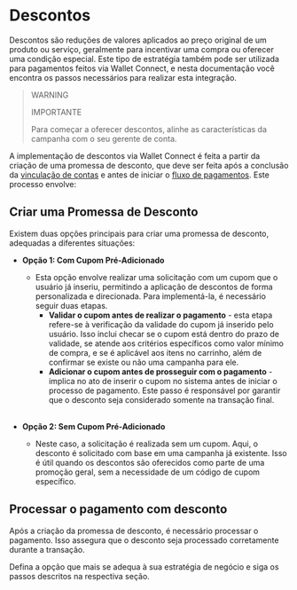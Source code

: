 # Descontos

Descontos são reduções de valores aplicados ao preço original de um produto ou serviço, geralmente para incentivar uma compra ou oferecer uma condição especial. Este tipo de estratégia também pode ser utilizada para pagamentos feitos via Wallet Connect, e nesta documentação você encontra os passos necessários para realizar esta integração.


> WARNING
>
> IMPORTANTE
>
> Para começar a oferecer descontos, alinhe as características da campanha com o seu gerente de conta.

A implementação de descontos via Wallet Connect é feita a partir da criação de uma promessa de desconto, que deve ser feita após a conclusão da [vinculação de contas](/developers/pt/docs/wallet-connect/account-linking-flow/create-agreement) e antes de iniciar o [fluxo de pagamentos](/developers/pt/docs/wallet-connect/payment-flow). Este processo envolve:


## Criar uma Promessa de Desconto 

Existem duas opções principais para criar uma promessa de desconto, adequadas a diferentes situações:



* **Opção 1: Com Cupom Pré-Adicionado**
    * Esta opção envolve realizar uma solicitação com um cupom que o usuário já inseriu, permitindo a aplicação de descontos de forma personalizada e direcionada. Para implementá-la, é necessário seguir duas etapas.
        * **Validar o cupom antes de realizar o pagamento** - esta etapa refere-se à verificação da validade do cupom já inserido pelo usuário. Isso inclui checar se o cupom está dentro do prazo de validade, se atende aos critérios específicos como valor mínimo de compra, e se é aplicável aos itens no carrinho, além de confirmar se existe ou não uma campanha para ele.
        * **Adicionar o cupom antes de prosseguir com o pagamento** - implica no ato de inserir o cupom no sistema antes de iniciar o processo de pagamento. Este passo é responsável por garantir que o desconto seja considerado somente na transação final. <br><br>

* **Opção 2: Sem Cupom Pré-Adicionado**
    * Neste caso, a solicitação é realizada sem um cupom. Aqui, o desconto é solicitado com base em uma campanha já existente. Isso é útil quando os descontos são oferecidos como parte de uma promoção geral, sem a necessidade de um código de cupom específico.


## Processar o pagamento com desconto 


Após a criação da promessa de desconto, é necessário processar o pagamento. Isso assegura que o desconto seja processado corretamente durante a transação.

Defina a opção que mais se adequa à sua estratégia de negócio e siga os passos descritos na respectiva seção.

